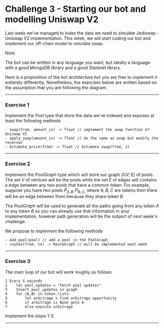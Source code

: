 # Challenge 3 - Starting our bot and modelling Uniswap V2

Last week we've managed to index the data we need to simulate Jediswap - Uniswap V2 implementation. This week, we will start coding our bot and implement our off-chain model to simulate swap.

> [!NOTE]
> The bot can be written in any language you want, but ideally a language with a good MongoDB library and a good Starknet library.

Here is a proposition of the bot architecture but you are free to implement it entierely differently. Nonetheless, the exercises below are written based on the assumption that you are following the diagram. 

---

### Exercise 1

Implement the $Pool$ type that store the data we've indexed and exposes at least the following methods
```
- swap(from, amount_in) -> float // implement the swap function of Uniswap V2
- apply_swap(amount_in) -> float // do the same as swap but modify the reserves
- estimate_price(from) -> float // estimate swap(from, 1)
```

---
### Exercise 2

Implement the $PoolGraph$ type which will store our graph $G(V;E)$ of pools. The set $V$ of vertices will be the pools while the set $E$ of edges will contains a edge between any two pools that have a common token. For example, suppose you have two pools $P_{A,B},P_{B,C}$, where $A,B,C$ are tokens then there will be an edge between them because they share token $B$.

The $PoolGraph$ will be used to generate all the paths going from any token $A$ to any token $B$ so you can already use that information in your implementation, however path generation will be the subject of next week's challenge.

We propose to implement the following methods
```
- add_pool(pool) // add a pool in the PoolGraph
- routes(from, to) -> RouteGraph // will be implemented next week
```

---

### Exercise 3

The main loop of our bot will work roughly as follows

```
1 Every S seconds
2    let pool_updates = "Fetch pool updates"   
3    Insert pool_updates in graph  
4    for (A,B) in token_lists:
5        let arbitrage = find arbitrage opportunity
6        if arbitrage is None goto 4
7        else execute arbitrage
```

Implement the steps 1-3

---
